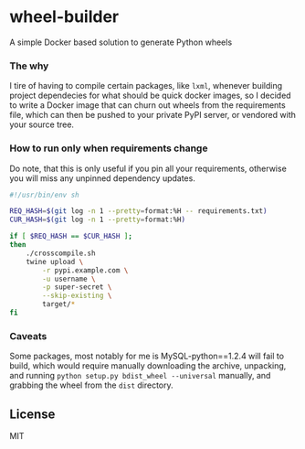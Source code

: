 # wheel-builder
A simple Docker based solution to generate Python wheels

### The why
I tire of having to compile certain packages, like `lxml`, whenever building
project dependecies for what should be quick docker images, so I decided to
write a Docker image that can churn out wheels from the requirements file,
which can then be pushed to your private PyPI server, or vendored with your
source tree.

### How to run only when requirements change

Do note, that this is only useful if you pin all your requirements,
otherwise you will miss any unpinned dependency updates.

```bash
#!/usr/bin/env sh

REQ_HASH=$(git log -n 1 --pretty=format:%H -- requirements.txt)
CUR_HASH=$(git log -n 1 --pretty=format:%H)

if [ $REQ_HASH == $CUR_HASH ];
then
    ./crosscompile.sh
    twine upload \
        -r pypi.example.com \
        -u username \
        -p super-secret \
        --skip-existing \
        target/*
fi
```

### Caveats
Some packages, most notably for me is MySQL-python==1.2.4 will fail to
build, which would require manually downloading the archive, unpacking,
and running `python setup.py bdist_wheel --universal` manually, and grabbing
the wheel from the `dist` directory.

## License

MIT